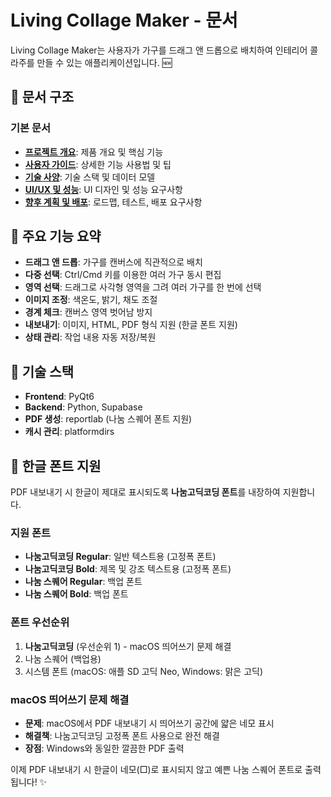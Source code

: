 # Living Collage Maker - 문서

Living Collage Maker는 사용자가 가구를 드래그 앤 드롭으로 배치하여 인테리어 콜라주를 만들 수 있는 애플리케이션입니다. 🆕

## 📖 문서 구조

### 기본 문서
- **[프로젝트 개요](docs/overview.md)**: 제품 개요 및 핵심 기능
- **[사용자 가이드](docs/user-guide.md)**: 상세한 기능 사용법 및 팁
- **[기술 사양](docs/technical-specs.md)**: 기술 스택 및 데이터 모델
- **[UI/UX 및 성능](docs/ui-performance.md)**: UI 디자인 및 성능 요구사항
- **[향후 계획 및 배포](docs/roadmap-deployment.md)**: 로드맵, 테스트, 배포 요구사항

## 🚀 주요 기능 요약

- **드래그 앤 드롭**: 가구를 캔버스에 직관적으로 배치
- **다중 선택**: Ctrl/Cmd 키를 이용한 여러 가구 동시 편집
- **영역 선택**: 드래그로 사각형 영역을 그려 여러 가구를 한 번에 선택
- **이미지 조정**: 색온도, 밝기, 채도 조절
- **경계 체크**: 캔버스 영역 벗어남 방지
- **내보내기**: 이미지, HTML, PDF 형식 지원 (한글 폰트 지원)
- **상태 관리**: 작업 내용 자동 저장/복원

## 🔧 기술 스택

- **Frontend**: PyQt6
- **Backend**: Python, Supabase
- **PDF 생성**: reportlab (나눔 스퀘어 폰트 지원)
- **캐시 관리**: platformdirs

## 🎨 한글 폰트 지원

PDF 내보내기 시 한글이 제대로 표시되도록 **나눔고딕코딩 폰트**를 내장하여 지원합니다.

### 지원 폰트
- **나눔고딕코딩 Regular**: 일반 텍스트용 (고정폭 폰트)
- **나눔고딕코딩 Bold**: 제목 및 강조 텍스트용 (고정폭 폰트)
- **나눔 스퀘어 Regular**: 백업 폰트
- **나눔 스퀘어 Bold**: 백업 폰트

### 폰트 우선순위
1. **나눔고딕코딩** (우선순위 1) - macOS 띄어쓰기 문제 해결
2. 나눔 스퀘어 (백업용)
3. 시스템 폰트 (macOS: 애플 SD 고딕 Neo, Windows: 맑은 고딕)

### macOS 띄어쓰기 문제 해결
- **문제**: macOS에서 PDF 내보내기 시 띄어쓰기 공간에 얇은 네모 표시
- **해결책**: 나눔고딕코딩 고정폭 폰트 사용으로 완전 해결
- **장점**: Windows와 동일한 깔끔한 PDF 출력

이제 PDF 내보내기 시 한글이 네모(□)로 표시되지 않고 예쁜 나눔 스퀘어 폰트로 출력됩니다! ✨ 